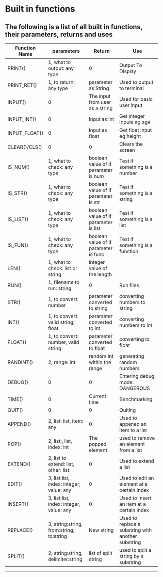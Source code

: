 # Built in functions

**The following is a list of all built in functions, their parameters, returns and uses**
--------------------------------------------------------------------------------------
| **Function Name** | **parameters**               | **Return**      | **Use**            |
|-------------------|------------------------------|-----------------|--------------------|
| PRINT()           | 1, what to output: any type  |     0           |  Output To Display |
| PRINT_RET()       | 1, to return: any type       | parameter as String |  Used to output to terminal
| INPUT() | 0 | The input from user as a string | Used for basic user input |     
| INPUT_INT() | 0 | Input as int| Get integer inputs eg age |
| INPUT_FLOAT() | 0 | Input as float | Get float input eg height |
| CLEAR()/CLS() | 0 | 0 | Clears the screen |
| IS_NUM() | 1, what to check: any type | boolean value of if parameter is num | Test if something is a number|
| IS_STR() | 1, what to check: any type | boolean value of if parameter is str | Test if something is a string|
| IS_LIST() | 1, what to check: any type | boolean value of if parameter is list | Test if something is a list|
| IS_FUN() | 1, what to check: any type | boolean value of if parameter is func | Test if something is a function|
| LEN() | 1, what to check: list or string | integer value of the length |
| RUN() | 1, filename to run: string | 0 | Run files |
| STR() | 1, to convert: number | parameter converted to string | converting numbers to string|
| INT() | 1, to convert: valid string, float | parameter converted to int | converting numbers to int|
| FLOAT() | 1, to convert: number, valid string | parameter converted to float | converting to float |
| RANDINT() | 2, range: int | random int within the range | generating random numbers |
| DEBUG() | 0 | 0 | Entering debug mode: DANGEROUS |
| TIME() | 0 | Current time | Benchmarking |
| QUIT() | 0 | 0 | Quiting | 
| APPEND() | 2, list: list, item: any | 0 | Used to appened an item to a list |
| POP() | 2, list:,  list, index: int | The popped element | used to remove an element from a list |
| EXTEND() | 2, list to extend: list, other: list | 0 | Used to extend a list |
| EDIT() | 3, list:list, index: integer, value: any | 0 | Used to edit an element at a certain index |
| INSERT() | 3, list:list, index: integer, value: any | 0 | Used to insert an item at a certain index |
| REPLACE() | 3, string:string, from:string, to:string | New string | Used to replace a substring with another substring |
| SPLIT() | 2, string:string, delimiter:string | list of split string | used to split a string by a substring |
--------------------------------------------------------------------------------------

